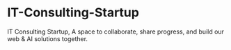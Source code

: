# IT-Consulting-Startup
IT Consulting Startup, A space to collaborate, share progress, and build our web &amp; AI solutions together.
